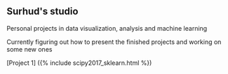 ## Surhud's studio

Personal projects in data visualization, analysis and machine learning

Currently figuring out how to present the finished projects and working on some new ones

[Project 1] ({% include scipy2017_sklearn.html %}) 
